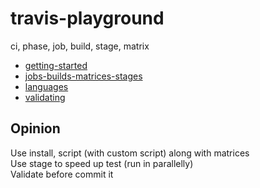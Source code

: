 # travis-playground

ci, phase, job, build, stage, matrix

- [getting-started](https://docs.travis-ci.com/user/for-beginners/)
- [jobs-builds-matrices-stages](https://docs.travis-ci.com/user/job-lifecycle)
- [languages](https://docs.travis-ci.com/user/languages/)
- [validating](https://support.travis-ci.com/hc/en-us/articles/115002904174-Validating-travis-yml-files)

## Opinion

Use install, script (with custom script) along with matrices\
Use stage to speed up test (run in parallelly)\
Validate before commit it

